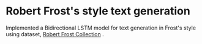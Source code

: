 # Robert Frost's style text generation
Implemented a Bidirectional LSTM model for text generation in Frost's style
<br>
using dataset, <a href="https://www.kaggle.com/archanghosh/robert-frost-collection">Robert Frost Collection</a> .

